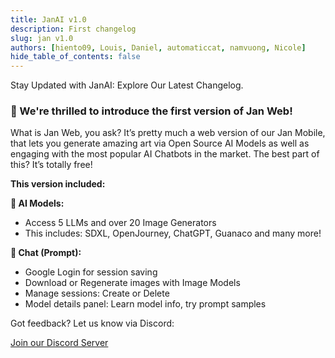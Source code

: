 ```yaml
---
title: JanAI v1.0
description: First changelog
slug: jan v1.0
authors: [hiento09, Louis, Daniel, automaticcat, namvuong, Nicole]
hide_table_of_contents: false
---
```


Stay Updated with JanAI: Explore Our Latest Changelog.

<!--truncate-->

### 🎉 We're thrilled to introduce the first version of Jan Web!

What is Jan Web, you ask? It’s pretty much a web version of our Jan Mobile, that lets you generate amazing art via Open Source AI Models as well as engaging with the most popular AI Chatbots in the market. The best part of this? It’s totally free!

**This version included:**

**🤖 AI Models:**

- Access 5 LLMs and over 20 Image Generators
- This includes: SDXL, OpenJourney, ChatGPT, Guanaco and many more!

**💬 Chat (Prompt):**

- Google Login for session saving
- Download or Regenerate images with Image Models
- Manage sessions: Create or Delete
- Model details panel: Learn model info, try prompt samples

Got feedback? Let us know via Discord:

[Join our Discord Server](https://discord.com/invite/FTk2MvZwJH)
